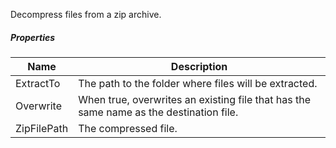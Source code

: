 Decompress files from a zip archive.

<div class="files-sprite unzip"></div>

##### Properties

|Name       |Description                                                                           |
|-----------|--------------------------------------------------------------------------------------|
|ExtractTo  |The path to the folder where files will be extracted.                                 |
|Overwrite  |When true, overwrites an existing file that has the same name as the destination file.|
|ZipFilePath|The compressed file.                                                                  |
